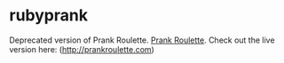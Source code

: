 rubyprank
=========
Deprecated version of Prank Roulette.  [Prank Roulette](https://github.com/sagnew/Prank-Roulette "Prank Roulette"). 
Check out the live version here: (http://prankroulette.com)
